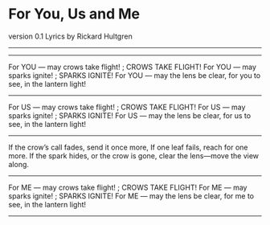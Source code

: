 # For You, Us and Me
version 0.1
Lyrics by Rickard Hultgren

---
---

For YOU — may crows take flight! ; CROWS TAKE FLIGHT!
For YOU — may sparks ignite! ; SPARKS IGNITE!
For YOU — may the lens be clear,
for you to see,
in the lantern light!

---

For US — may crows take flight! ; CROWS TAKE FLIGHT!
For US — may sparks ignite! ; SPARKS IGNITE!
For US — may the lens be clear,
for us to see,
in the lantern light!

---

If the crow’s call fades, send it once more,
If one leaf fails, reach for one more.
If the spark hides, or the crow is gone,
clear the lens—move the view along.

---

For ME — may crows take flight! ; CROWS TAKE FLIGHT!
For ME — may sparks ignite! ; SPARKS IGNITE!
For ME — may the lens be clear,
for me to see,
in the lantern light!

---





